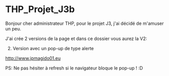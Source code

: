# THP_Projet_J3b


Bonjour cher administrateur THP, pour le projet J3, j'ai décidé de m'amuser un peu.

J'ai crée 2 versions de la page et dans ce dossier vous aurez la V2:

2. Version avec un pop-up de type alerte

http://www.jpmagido01.eu






PS: Ne pas hésiter à refresh si le navigateur bloque le pop-up ! :D
